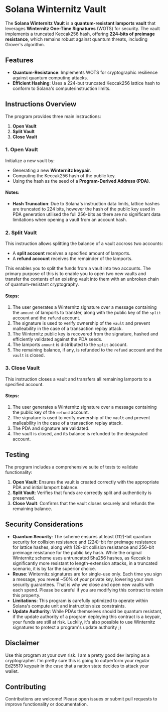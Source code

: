 # Solana Winternitz Vault

The **Solana Winternitz Vault** is a **quantum-resistant lamports vault** that leverages **Winternitz One-Time Signatures** (WOTS) for security. The vault implements a truncated Keccak256 hash, offering **224-bits of preimage resistance**, which remains robust against quantum threats, including Grover's algorithm.

## Features

- **Quantum-Resistance**: Implements WOTS for cryptographic resilience against quantum computing attacks.
- **Efficient Hashing**: Uses a 224-but truncated Keccak256 lattice hash to conform to Solana's compute/instruction limits.

## Instructions Overview

The program provides three main instructions:

1. **Open Vault**
2. **Split Vault**
3. **Close Vault**

### 1. Open Vault

Initialize a new vault by:

- Generating a new **Winternitz keypair**.
- Computing the Keccak256 hash of the public key.
- Using the hash as the seed of a **Program-Derived Address (PDA)**.

#### Notes:
- **Hash Truncation**: Due to Solana's instruction data limits, lattice hashes are truncated to 224 bits, however the hash of the public key used in PDA generation utilised the full 256-bits as there are no significant data limitations when opening a vault from an account hash.

### 2. Split Vault

This instruction allows splitting the balance of a vault accross two accounts:

- A **split account** receives a specified amount of lamports.
- A **refund account** receives the remainder of the lamports.

This enables you to split the funds from a vault into two accounts. The primary purpose of this is to enable you to open two new vaults and transfer the contents of an existing vault into them with an unbroken chain of quantum-resistant cryptography.

#### Steps:
1. The user generates a Winternitz signature over a message containing the `amount` of lamports to transfer, along with the public key of the `split` account and the `refund` account.
2. The signature is used to verify ownership of the `vault` and prevent malleability in the case of a transaction replay attack.
3. The Winternitz public key is recovered from the signature, hashed and efficiently validated against the PDA seeds.
4. The lamports `amount` is distributed to the `split` account.
5. The remaining balance, if any, is refunded to the `refund` account and the `vault` is closed.

### 3. Close Vault

This instruction closes a vault and transfers all remaining lamports to a specified account.

#### Steps:
1. The user generates a Winternitz signature over a message containing the public key of the `refund` account.
2. The signature is used to verify ownership of the `vault` and prevent malleability in the case of a transaction replay attack.
3. The PDA and signature are validated.
4. The vault is closed, and its balance is refunded to the designated account.

## Testing

The program includes a comprehensive suite of tests to validate functionality:

1. **Open Vault**: Ensures the vault is created correctly with the appropriate PDA and initial lamport balance.
2. **Split Vault**: Verifies that funds are correctly split and authenticity is preserved.
3. **Close Vault**: Confirms that the vault closes securely and refunds the remaining balance.

## Security Considerations

- **Quantum Security**: The scheme ensures at least \(112\)-bit quantum security for collision resistance and \(224\)-bit for preimage resistance for lattice hashes, along with 128-bit collision resistance and 256-bit preimage resistance for the public key hash. While the original Winternitz scheme uses untruncated Sha256 hashes, as Keccak is significantly more resistant to length-extension attacks, in a truncated scenario, it is by far the superior choice.
- **Reuse**: Winternitz signatures are for single-use only. Each time you sign a message, you reveal ~50% of your private key, lowering your own security guarantees. That is why we close and open new vaults with each spend. Please be careful if you are modifying this contract to retain this property.
- **Limitations**: This program is carefully optimized to operate within Solana's compute unit and instruction size constraints.
- **Update Authority**: While PDAs themselves should be quantum resistant, if the update authority of a program deploying this contract is a keypair, your funds are still at risk. Luckily, it's also possible to use Winternitz signatures to protect a program's update authority ;)

## Disclaimer

Use this program at your own risk. I am a pretty good dev larping as a cryptographer. I'm pretty sure this is going to outperform your regular Ed25519 keypair in the case that a nation state decides to attack your wallet. 

## Contributing

Contributions are welcome! Please open issues or submit pull requests to improve functionality or documentation.